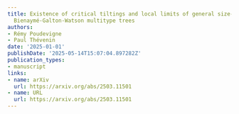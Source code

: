 ```yaml
---
title: Existence of critical tiltings and local limits of general size-conditioned
  Bienaymé-Galton-Watson multitype trees
authors:
- Rémy Poudevigne
- Paul Thévenin
date: '2025-01-01'
publishDate: '2025-05-14T15:07:04.897282Z'
publication_types:
- manuscript
links:
- name: arXiv
  url: https://arxiv.org/abs/2503.11501
- name: URL
  url: https://arxiv.org/abs/2503.11501
---
```

